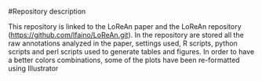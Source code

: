 #Repository description

This repository is linked to the LoReAn paper and the LoReAn repository (https://github.com/lfaino/LoReAn.git). In the 
repository are stored all the raw annotations analyzed in the paper, settings used, R scripts, python scripts and perl scripts 
used to generate tables and figures. In order to have a better colors combinations, some of the plots have been re-formatted 
using Illustrator   